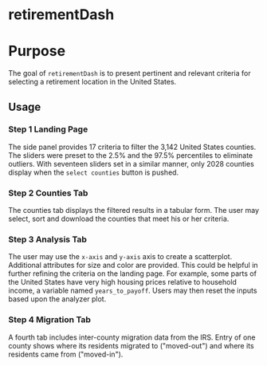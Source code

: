 # retirementDash

# Purpose

The goal of `retirementDash` is to present pertinent and relevant criteria for selecting a retirement location in the United States. 

## Usage

### Step 1 Landing Page

The side panel provides 17 criteria to filter the 3,142 United States counties.  The sliders were preset to the 2.5% and the 97.5% percentiles to eliminate outliers.  With seventeen sliders set in a similar manner, only 2028 counties display when the `select counties` button is pushed.

### Step 2 Counties Tab

The counties tab displays the filtered results in a tabular form.  The user may select, sort and download the counties that meet his or her criteria.

### Step 3 Analysis Tab

The user may use the `x-axis` and `y-axis` axis to create a scatterplot.  Additional attributes for size and color are provided.  This could be helpful in further refining the criteria on the landing page.  For example, some parts of the United States have very high housing prices relative to household income, a variable named `years_to_payoff`.  Users may then reset the inputs based upon the analyzer plot.

### Step 4 Migration Tab

A fourth tab includes inter-county migration data from the IRS.  Entry of one county shows where its residents migrated to ("moved-out") and where its residents came from ("moved-in").


